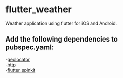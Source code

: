 # flutter_weather

Weather application using flutter for iOS and Android.

## Add the following dependencies to pubspec.yaml:
  -[geolocator](https://pub.dev/packages/geolocator)\
  -[http](https://pub.dev/packages/http)\
  -[flutter_spinkit](https://pub.dev/packages/flutter_spinkit)


